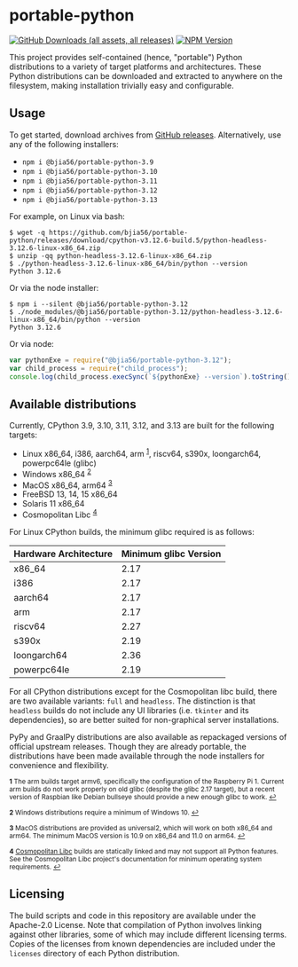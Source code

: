 # portable-python
[![GitHub Downloads (all assets, all releases)](https://img.shields.io/github/downloads/bjia56/portable-python/total)](https://bjia56.github.io/portable-python/)
[![NPM Version](https://img.shields.io/npm/v/%40bjia56%2Fportable-python)](https://www.npmjs.com/package/@bjia56/portable-python)


This project provides self-contained (hence, "portable") Python distributions to a variety of target platforms and architectures. These Python distributions can be downloaded and extracted to anywhere on the filesystem, making installation trivially easy and configurable.

## Usage

To get started, download archives from [GitHub releases](https://github.com/bjia56/portable-python/releases). Alternatively, use any of the following installers:
- `npm i @bjia56/portable-python-3.9`
- `npm i @bjia56/portable-python-3.10`
- `npm i @bjia56/portable-python-3.11`
- `npm i @bjia56/portable-python-3.12`
- `npm i @bjia56/portable-python-3.13`

For example, on Linux via bash:
```
$ wget -q https://github.com/bjia56/portable-python/releases/download/cpython-v3.12.6-build.5/python-headless-3.12.6-linux-x86_64.zip
$ unzip -qq python-headless-3.12.6-linux-x86_64.zip
$ ./python-headless-3.12.6-linux-x86_64/bin/python --version
Python 3.12.6
```

Or via the node installer:
```
$ npm i --silent @bjia56/portable-python-3.12
$ ./node_modules/@bjia56/portable-python-3.12/python-headless-3.12.6-linux-x86_64/bin/python --version
Python 3.12.6
```

Or via node:
```js
var pythonExe = require("@bjia56/portable-python-3.12");
var child_process = require("child_process");
console.log(child_process.execSync(`${pythonExe} --version`).toString());
```

## Available distributions

Currently, CPython 3.9, 3.10, 3.11, 3.12, and 3.13 are built for the following targets:
- Linux x86_64, i386, aarch64, arm <sup id="a1">[1](#f1)</sup>, riscv64, s390x, loongarch64, powerpc64le (glibc)
- Windows x86_64 <sup id="a2">[2](#f2)</sup>
- MacOS x86_64, arm64 <sup id="a3">[3](#f3)</sup>
- FreeBSD 13, 14, 15 x86_64
- Solaris 11 x86_64
- Cosmopolitan Libc <sup id="a4">[4](#f4)</sup>

For Linux CPython builds, the minimum glibc required is as follows:

| Hardware Architecture | Minimum glibc Version |
|-|-|
| x86_64      | 2.17 |
| i386        | 2.17 |
| aarch64     | 2.17 |
| arm         | 2.17 |
| riscv64     | 2.27 |
| s390x       | 2.19 |
| loongarch64 | 2.36 |
| powerpc64le | 2.19 |


For all CPython distributions except for the Cosmopolitan libc build, there are two available variants: `full` and `headless`. The distinction is that `headless` builds do not include any UI libraries (i.e. `tkinter` and its dependencies), so are better suited for non-graphical server installations.

PyPy and GraalPy distributions are also available as repackaged versions of official upstream releases. Though they are already portable, the distributions have been made available through the node installers for convenience and flexibility.

<sub><b id="f1">1</b> The arm builds target armv6, specifically the configuration of the Raspberry Pi 1. Current arm builds do not work properly on old glibc (despite the glibc 2.17 target), but a recent version of Raspbian like Debian bullseye should provide a new enough glibc to work. [↩](#a1)</sub>

<sub><b id="f2">2</b> Windows distributions require a minimum of Windows 10. [↩](#a2)</sub>

<sub><b id="f3">3</b> MacOS distributions are provided as universal2, which will work on both x86_64 and arm64. The minimum MacOS version is 10.9 on x86_64 and 11.0 on arm64. [↩](#a3)</sub>

<sub><b id="f4">4</b> [Cosmopolitan Libc](https://justine.lol/cosmopolitan/index.html) builds are statically linked and may not support all Python features. See the Cosmopolitan Libc project's documentation for minimum operating system requirements. [↩](#a4)</sub>

## Licensing

The build scripts and code in this repository are available under the Apache-2.0 License. Note that compilation of Python involves linking against other libraries, some of which may include different licensing terms. Copies of the licenses from known dependencies are included under the `licenses` directory of each Python distribution.
